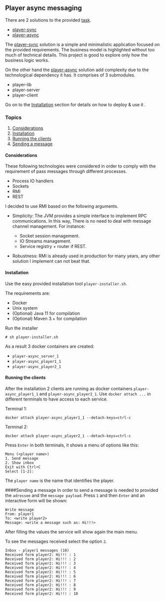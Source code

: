 ## Player async messaging

There are 2 solutions to the provided [task](task.txt).

- [player-sync](https://github.com/jacob1182/player-sync)
- [player-async](https://github.com/jacob1182/player-async)

The [player-sync](https://github.com/jacob1182/player-sync) solution is a simple and minimalistic application focused on the provided requirements. The business model is highlighted without too much of technical details. This project is good to explore only how the business logic works.

On the other hand the [player-async](https://github.com/jacob1182/player-async) solution add complexity due to the technological dependency it has. It comprises of 3 submodules.
- player-lib
- player-server
- player-client

Go on to the [Installation](#installation) section for details on how to deploy & use it .

### Topics
1. [Considerations](#considerations)
2. [Installation](#installation)
3. [Running the clients](#running_the_clients)
4. [Sending a message](#sending_a_message)

#### Considerations

These following technologies were considered in order to comply with the requirement of pass messages through different processes.
- Process IO handlers
- Sockets
- RMI
- REST

I decided to use RMI based on the following arguments.

- Simplicity:
The JVM provides a simple interface to implement RPC communications. In this way, There is no need to deal with message channel management. For instance:
    - Socket session management.
    - IO Streams management.
    - Service registry + router if REST.

- Robustness:
RMI is already used in production for many years, any other solution I implement can not beat that.

#### Installation
Use the easy provided installation tool `player-installer.sh`.

The requirements are:
- Docker
- Unix system
- (Optional) Java 11 for compilation
- (Optional) Maven 3.+ for compilation

Run the installer
```
# sh player-installer.sh
```

As a result 3 docker containers are created:
- `player-async_server_1`
- `player-async_player1_1`
- `player-async_player2_1`

#### Running the clients
After the installation 2 clients are running as docker containers `player-async_player1_1` and `player-async_player2_1`. Use `docker attach ...` in different terminals to have access to each service.

Terminal 1:
```
docker attach player-async_player1_1 --detach-keys=ctrl-c
```
Terminal 2:
```
docker attach player-async_player2_1 --detach-keys=ctrl-c
```

Press `Enter` in both terminals, it shows a menu of options like this:
```
Menu (<player name>)
1. Send message
2. Show inbox
Exit with Ctrl+C
Select [1-2]: 
``` 

The `player name` is the name that identifies the player.

####Sending a message
In order to send a message is needed to provided the `adressee` and the `message payload`.
Press `1` and then `Enter` and an interactive form will be shown:

```
Write message
From: player1
To: <write player2>
Message: <write a message such as: Hi!!!>
```

After filling the values the service will show again the main menu.

To see the messages received select the option `2`.

```
Inbox - player1 messages (10)
Received form player2: Hi!!! : 1
Received form player2: Hi!!! : 2
Received form player2: Hi!!! : 3
Received form player2: Hi!!! : 4
Received form player2: Hi!!! : 5
Received form player2: Hi!!! : 6
Received form player2: Hi!!! : 7
Received form player2: Hi!!! : 8
Received form player2: Hi!!! : 9
Received form player2: Hi!!! : 10
```
